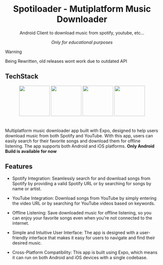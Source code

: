 <div align="center">
  <h1>Spotiloader - Mutiplatform Music Downloader</h1>
  <p>Android Client to download music from spotify, youtube, etc...</p>
  <i>Only for educational purposes</i>
</div>

> [!WARNING]  
> Being Rewritten, old releases wont work due to outdated API

## TechStack

<p align="center"
<img align="center" width="100" height="100" src="https://brandeps.com/icon-download/E/Expo-icon-vector-01.svg"/>
<img align="center" width="100" height="100" src="https://cdn.jsdelivr.net/gh/devicons/devicon/icons/react/react-original.svg"/>
<img align="center" width="100" height="100" src="https://cdn.jsdelivr.net/gh/devicons/devicon/icons/android/android-original.svg"/>
<img align="center" width="100" height="100" src="https://brandeps.com/icon-download/N/Nodejs-icon-vector-02.svg"/>
<img align="center" width="100" height="100" src="https://cdn.jsdelivr.net/gh/devicons/devicon/icons/express/express-original.svg"/>
</p>

#

Multiplatform music downloader app built with Expo, designed to help users download music from both Spotify and YouTube. With this app, users can easily search for their favorite songs and download them for offline listening. The app supports both Android and iOS platforms. **Only Android Build is available for now**

## Features

- Spotify Integration: Seamlessly search for and download songs from Spotify by providing a valid Spotify URL or by searching for songs by name or artist.

- YouTube Integration: Download songs from YouTube by simply entering the video URL or by searching for YouTube videos based on keywords.

- Offline Listening: Save downloaded music for offline listening, so you can enjoy your favorite songs even when you're not connected to the internet.

- Simple and Intuitive User Interface: The app is designed with a user-friendly interface that makes it easy for users to navigate and find their desired music.

- Cross-Platform Compatibility: This app is built using Expo, which means it can run on both Android and iOS devices with a single codebase.
